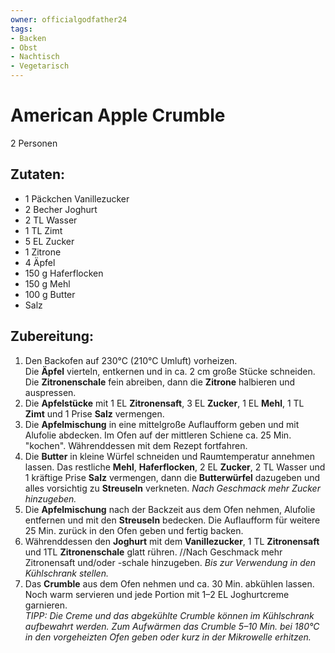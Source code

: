 ```yaml
---
owner: officialgodfather24
tags:
- Backen
- Obst
- Nachtisch
- Vegetarisch
---
```

American Apple Crumble
================

2 Personen

Zutaten:
---------------
 * 1 Päckchen Vanillezucker
 * 2 Becher Joghurt
 * 2 TL Wasser
 * 1 TL Zimt
 * 5 EL Zucker
 * 1 Zitrone
 * 4 Äpfel
 * 150 g Haferflocken
 * 150 g Mehl
 * 100 g Butter
 * Salz


Zubereitung:
------------------
 1. Den Backofen auf 230°C (210°C Umluft) vorheizen.  
    Die **Äpfel** vierteln, entkernen und in ca. 2 cm große Stücke schneiden. Die **Zitronenschale** fein abreiben, dann die **Zitrone** halbieren und auspressen.
 1. Die **Apfelstücke** mit 1 EL **Zitronensaft**, 3 EL **Zucker**, 1 EL **Mehl**, 1 TL **Zimt** und 1 Prise **Salz** vermengen.
 1. Die **Apfelmischung** in eine mittelgroße Auflaufform geben und mit Alufolie abdecken. Im Ofen auf der mittleren Schiene ca. 25 Min. "kochen". Währenddessen mit dem Rezept fortfahren.
 1. Die **Butter** in kleine Würfel schneiden und Raumtemperatur annehmen lassen. Das restliche **Mehl**, **Haferflocken**, 2 EL **Zucker**, 2 TL Wasser und 1 kräftige Prise **Salz** vermengen, dann die **Butterwürfel** dazugeben und alles vorsichtig zu **Streuseln** verkneten. *Nach Geschmack mehr Zucker hinzugeben.*
 1. Die **Apfelmischung** nach der Backzeit aus dem Ofen nehmen, Alufolie entfernen und mit den **Streuseln** bedecken. Die Auflaufform für weitere 25 Min. zurück in den Ofen geben und fertig backen.
 1. Währenddessen den **Joghurt** mit dem **Vanillezucker**, 1 TL **Zitronensaft** und 1TL **Zitronenschale** glatt rühren. //Nach Geschmack mehr Zitronensaft und/oder -schale hinzugeben. *Bis zur Verwendung in den Kühlschrank stellen.*
 1. Das **Crumble** aus dem Ofen nehmen und ca. 30 Min. abkühlen lassen. Noch warm servieren und jede Portion mit 1–2 EL Joghurtcreme garnieren.  
    *TIPP: Die Creme und das abgekühlte Crumble können im Kühlschrank aufbewahrt werden. Zum Aufwärmen das Crumble 5–10 Min. bei 180°C in den vorgeheizten Ofen geben oder kurz in der Mikrowelle erhitzen.*
